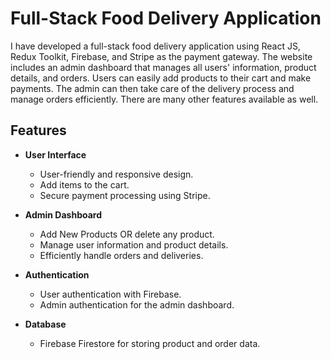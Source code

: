 # Full-Stack Food Delivery Application

I have developed a full-stack food delivery application using React JS, Redux Toolkit, Firebase, and Stripe as the payment gateway. The website includes an admin dashboard that manages all users' information, product details, and orders. Users can easily add products to their cart and make payments. The admin can then take care of the delivery process and manage orders efficiently. There are many other features available as well.


## Features

- **User Interface**
  - User-friendly and responsive design.
  - Add items to the cart.
  - Secure payment processing using Stripe.

- **Admin Dashboard**
  - Add New Products OR delete any product.
  - Manage user information and product details.
  - Efficiently handle orders and deliveries.

- **Authentication**
  - User authentication with Firebase.
  - Admin authentication for the admin dashboard.

- **Database**
  - Firebase Firestore for storing product and order data.

